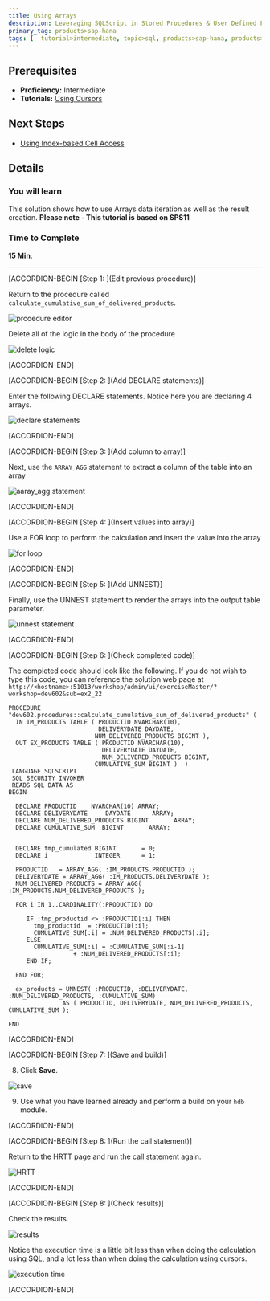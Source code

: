 ```yaml
---
title: Using Arrays
description: Leveraging SQLScript in Stored Procedures & User Defined Functions
primary_tag: products>sap-hana
tags: [  tutorial>intermediate, topic>sql, products>sap-hana, products>sap-hana\,-express-edition  ]
---
```

## Prerequisites  
- **Proficiency:** Intermediate
- **Tutorials:** [Using Cursors](https://www.sap.com/developer/tutorials/xsa-sqlscript-usingarrays.html)

## Next Steps
- [Using Index-based Cell Access](https://www.sap.com/developer/tutorials/xsa-sqlscript-usingindexbased.html)

## Details
### You will learn  
This solution shows how to use Arrays data iteration as well as the result creation.
**Please note - This tutorial is based on SPS11**

### Time to Complete
**15 Min**.

---

[ACCORDION-BEGIN [Step 1: ](Edit previous procedure)]

Return to the procedure called `calculate_cumulative_sum_of_delivered_products`.

![prcoedure editor](1.png)

Delete all of the logic in the body of the procedure

![delete logic](2.png)


[ACCORDION-END]

[ACCORDION-BEGIN [Step 2: ](Add DECLARE statements)]

Enter the following DECLARE statements. Notice here you are declaring 4 arrays.

![declare statements](3.png)


[ACCORDION-END]

[ACCORDION-BEGIN [Step 3: ](Add column to array)]

Next, use the `ARRAY_AGG` statement to extract a column of the table into an array

![aaray_agg statement](4.png)


[ACCORDION-END]

[ACCORDION-BEGIN [Step 4: ](Insert values into array)]

Use a FOR loop to perform the calculation and insert the value into the array

![for loop](5.png)


[ACCORDION-END]

[ACCORDION-BEGIN [Step 5: ](Add UNNEST)]

Finally, use the UNNEST statement to render the arrays into the output table parameter.

![unnest statement](6.png)


[ACCORDION-END]

[ACCORDION-BEGIN [Step 6: ](Check completed code)]

The completed code should look like the following. If you do not wish to type this code, you can reference the solution web page at `http://<hostname>:51013/workshop/admin/ui/exerciseMaster/?workshop=dev602&sub=ex2_22`

```
PROCEDURE "dev602.procedures::calculate_cumulative_sum_of_delivered_products" (  IN IM_PRODUCTS TABLE ( PRODUCTID NVARCHAR(10),                           DELIVERYDATE DAYDATE,                        NUM_DELIVERED_PRODUCTS BIGINT ),  OUT EX_PRODUCTS TABLE ( PRODUCTID NVARCHAR(10),                          DELIVERYDATE DAYDATE,                          NUM_DELIVERED_PRODUCTS BIGINT,                        CUMULATIVE_SUM BIGINT )  ) LANGUAGE SQLSCRIPT SQL SECURITY INVOKER READS SQL DATA ASBEGIN  DECLARE PRODUCTID    NVARCHAR(10) ARRAY;  DECLARE DELIVERYDATE     DAYDATE      ARRAY;  DECLARE NUM_DELIVERED_PRODUCTS BIGINT       ARRAY;  DECLARE CUMULATIVE_SUM  BIGINT       ARRAY;  DECLARE tmp_cumulated BIGINT       = 0;  DECLARE i             INTEGER      = 1;  PRODUCTID   = ARRAY_AGG( :IM_PRODUCTS.PRODUCTID );  DELIVERYDATE = ARRAY_AGG( :IM_PRODUCTS.DELIVERYDATE );  NUM_DELIVERED_PRODUCTS = ARRAY_AGG( :IM_PRODUCTS.NUM_DELIVERED_PRODUCTS );  FOR i IN 1..CARDINALITY(:PRODUCTID) DO     IF :tmp_productid <> :PRODUCTID[:i] THEN       tmp_productid  = :PRODUCTID[:i];       CUMULATIVE_SUM[:i] = :NUM_DELIVERED_PRODUCTS[:i];     ELSE       CUMULATIVE_SUM[:i] = :CUMULATIVE_SUM[:i-1]                  + :NUM_DELIVERED_PRODUCTS[:i];     END IF;  END FOR;  ex_products = UNNEST( :PRODUCTID, :DELIVERYDATE, :NUM_DELIVERED_PRODUCTS, :CUMULATIVE_SUM)               AS ( PRODUCTID, DELIVERYDATE, NUM_DELIVERED_PRODUCTS, CUMULATIVE_SUM );END
```


[ACCORDION-END]

[ACCORDION-BEGIN [Step 7: ](Save and build)]

8. Click **Save**.

![save](8.png)

9. Use what you have learned already and perform a build on your `hdb` module.


[ACCORDION-END]

[ACCORDION-BEGIN [Step 8: ](Run the call statement)]


Return to the HRTT page and run the call statement again.

![HRTT](9.png)


[ACCORDION-END]

[ACCORDION-BEGIN [Step 8: ](Check results)]

Check the results.

![results](10.png)

Notice the execution time is a little bit less than when doing the calculation using SQL, and a lot less than when doing the calculation using cursors.

![execution time](11.png)


[ACCORDION-END]


